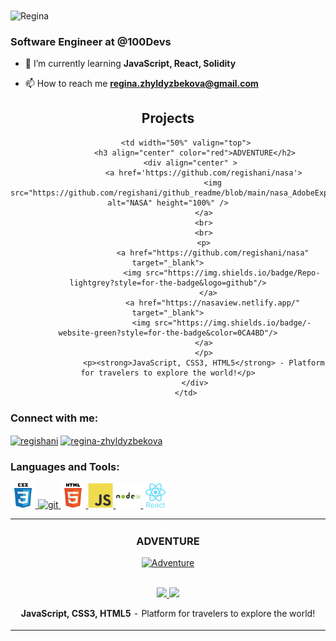 <img align="center" src="https://github.com/regishani/github_readme/blob/main/Hi%2C%20I%20am%20Regina.png" alt="Regina"/>


<h3 align="left">Software Engineer at @100Devs</h3>

- 🌱 I’m currently learning **JavaScript, React, Solidity**

- 📫 How to reach me **regina.zhyldyzbekova@gmail.com**

<!-- PROJECTS -->

<h2 align="center" color="white">Projects</h2>
<div align="center">
	<table>
		<tr>
			<td width="50%" valign="top">
				<h3 align="center" color="red">ADVENTURE</h2>
				<div align="center" >  
					<a href='https://github.com/regishani/adventure'>
						<img src="https://github.com/regishani/github_readme/blob/main/ezgif.com-gif-maker.gif" alt="Adventure" height="100%" />
					</a>
					<br>
					<br>
					<p>
						<a href="https://github.com/regishani/adventure" target="_blank">
							<img src="https://img.shields.io/badge/Repo-lightgrey?style=for-the-badge&logo=github"/>
						</a>  
						<a href="https://youradventure.netlify.app" target="_blank">
							<img src="https://img.shields.io/badge/-website-green?style=for-the-badge&color=0CA4BD"/>
						</a>	
					</p>
					<p><strong>JavaScript, CSS3, HTML5</strong> - Platform for travelers to explore the world!</p>
				</div>
			</td>
			
			<td width="50%" valign="top">
				<h3 align="center" color="red">ADVENTURE</h2>
				<div align="center" >  
					<a href='https://github.com/regishani/nasa'>
						<img src="https://github.com/regishani/github_readme/blob/main/nasa_AdobeExpress.gif" alt="NASA" height="100%" />
					</a>
					<br>
					<br>
					<p>
						<a href="https://github.com/regishani/nasa" target="_blank">
							<img src="https://img.shields.io/badge/Repo-lightgrey?style=for-the-badge&logo=github"/>
						</a>  
						<a href="https://nasaview.netlify.app/" target="_blank">
							<img src="https://img.shields.io/badge/-website-green?style=for-the-badge&color=0CA4BD"/>
						</a>	
					</p>
					<p><strong>JavaScript, CSS3, HTML5</strong> - Platform for travelers to explore the world!</p>
				</div>
			</td>
		

<h3 align="left">Connect with me:</h3>
<p align="left">
<a href="https://twitter.com/regishani" target="blank"><img align="center" src="https://raw.githubusercontent.com/rahuldkjain/github-profile-readme-generator/master/src/images/icons/Social/twitter.svg" alt="regishani" height="30" width="40" /></a>
<a href="https://linkedin.com/in/regina-zhyldyzbekova" target="blank"><img align="center" src="https://raw.githubusercontent.com/rahuldkjain/github-profile-readme-generator/master/src/images/icons/Social/linked-in-alt.svg" alt="regina-zhyldyzbekova" height="30" width="40" /></a>
</p>
     


<h3 align="left">Languages and Tools:</h3>
<p align="left"> <a href="https://www.w3schools.com/css/" target="_blank" rel="noreferrer"> <img src="https://raw.githubusercontent.com/devicons/devicon/master/icons/css3/css3-original-wordmark.svg" alt="css3" width="40" height="40"/> </a> <a href="https://git-scm.com/" target="_blank" rel="noreferrer"> <img src="https://www.vectorlogo.zone/logos/git-scm/git-scm-icon.svg" alt="git" width="40" height="40"/> </a> <a href="https://www.w3.org/html/" target="_blank" rel="noreferrer"> <img src="https://raw.githubusercontent.com/devicons/devicon/master/icons/html5/html5-original-wordmark.svg" alt="html5" width="40" height="40"/> </a> <a href="https://developer.mozilla.org/en-US/docs/Web/JavaScript" target="_blank" rel="noreferrer"> <img src="https://raw.githubusercontent.com/devicons/devicon/master/icons/javascript/javascript-original.svg" alt="javascript" width="40" height="40"/> </a> <a href="https://nodejs.org" target="_blank" rel="noreferrer"> <img src="https://raw.githubusercontent.com/devicons/devicon/master/icons/nodejs/nodejs-original-wordmark.svg" alt="nodejs" width="40" height="40"/> </a> <a href="https://reactjs.org/" target="_blank" rel="noreferrer"> <img src="https://raw.githubusercontent.com/devicons/devicon/master/icons/react/react-original-wordmark.svg" alt="react" width="40" height="40"/> </a> </p>
